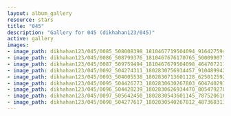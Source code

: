 ```yaml
---
layout: album_gallery
resource: stars
title: "045"
description: "Gallery for 045 (dikhahan123/045)"
active: gallery
images:
- image_path: dikhahan123/045/0085_508008398_1810467719504094_9164275948274521226_n.jpg
- image_path: dikhahan123/045/0086_508799376_1810467676170765_5000990770563171481_n.jpg
- image_path: dikhahan123/045/0087_509759494_1810467679504098_4647072110459546332_n.jpg
- image_path: dikhahan123/045/0092_504274311_1802830756934457_9104899427385594877_n.jpg
- image_path: dikhahan123/045/0093_504005538_1802830713601128_6250125925205075019_n.jpg
- image_path: dikhahan123/045/0095_504426773_1802830630267803_6047402975530870713_n.jpg
- image_path: dikhahan123/045/0096_504428239_1802830626934470_8054792784253183202_n.jpg
- image_path: dikhahan123/045/0097_505642450_1802830543601145_7875206166319012501_n.jpg
- image_path: dikhahan123/045/0098_504277617_1802830540267812_4873683139928518784_n.jpg
---
```

